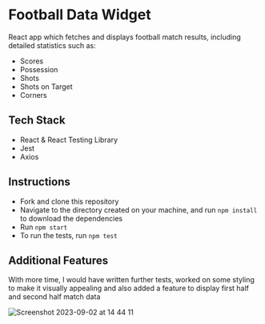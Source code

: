 # Football Data Widget

React app which fetches and displays football match results, including detailed statistics such as:

- Scores
- Possession
- Shots
- Shots on Target
- Corners

## Tech Stack

- React & React Testing Library
- Jest
- Axios

## Instructions

- Fork and clone this repository
- Navigate to the directory created on your machine, and run `npm install` to download the dependencies
- Run `npm start`
- To run the tests, run `npm test`

## Additional Features

With more time, I would have written further tests, worked on some styling to make it visually appealing and also added a feature to display first half and second half match data

![Screenshot 2023-09-02 at 14 44 11](https://github.com/josenymad/front-end_developer_task/assets/124208499/fa644ac5-00d9-4582-8851-58ccc28ff886)
